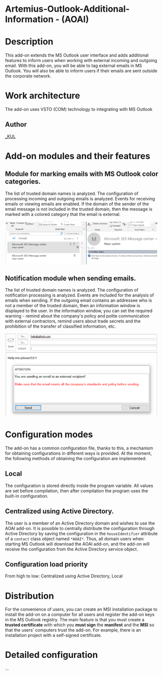 # Artemius-Outlook-Additional-Information - (AOAI)

# Description

This add-on extends the MS Outlook user interface and adds additional features to inform users when working with external incoming and outgoing email. With this add-on, you will be able to tag external emails in MS Outlook. You will also be able to inform users if their emails are sent outside the corporate network.

# Work architecture

The add-on uses VSTO (COM) technology to integrating with MS Outlook

## Author

[_KUL](https://github.com/isKUL)

# Add-on modules and their features

## Module for marking emails with MS Outlook color categories.

The list of trusted domain names is analyzed. The configuration of processing incoming and outgoing emails is analyzed. Events for receiving emails or viewing emails are enabled. If the domain of the sender of the email message is not included in the trusted domain, then the message is marked with a colored category that the email is external.

![marking](https://github.com/isKUL/AOAI/blob/main/_img/marking.png?raw=true)

## Notification module when sending emails.

The list of trusted domain names is analyzed. The configuration of notification processing is analyzed. Events are included for the analysis of emails when sending. If the outgoing email contains an addressee who is not a member of the trusted domain, then an information window is displayed to the user. In the information window, you can set the required warning - remind about the company's policy and polite communication with external contractors, remind users about trade secrets and the prohibition of the transfer of classified information, etc.

![notification](https://github.com/isKUL/AOAI/blob/main/_img/notification.png?raw=true)
	
# Configuration modes

The add-on has a common configuration file, thanks to this, a mechanism for obtaining configurations in different ways is provided. At the moment, the following methods of obtaining the configuration are implemented:

## Local

The configuration is stored directly inside the program variable. All values are set before compilation, then after compilation the program uses the built-in configuration.

## Centralized using Active Directory.

The user is a member of an Active Directory domain and wishes to use the AOAI add-on. It is possible to centrally distribute the configuration through Active Directory by saving the configuration in the `houseIdentifier` attribute of a `contact` class object named `*AOAI*`. Thus, all domain users when starting MS Outlook will download the AOAI add-on, and the add-on will receive the configuration from the Active Directory service object.

## Configuration load priority

From high to low: Centralized using Active Directory, Local

# Distribution

For the convenience of users, you can create an MSI installation package to install the add-on on a computer for all users and register the add-on keys in the MS Outlook registry. The main feature is that you must create a **trusted certificate** with which you **must sign** the **manifest** and the **MSI** so that the users' computers trust the add-on. For example, there is an installation project with a self-signed certificate.

# Detailed configuration
...
